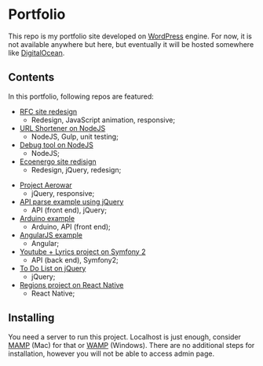 # Portfolio

This repo is my portfolio site developed on [WordPress](https://wordpress.org) engine. For now, it is not available anywhere but here, but eventually it will be hosted somewhere like [DigitalOcean](https://www.digitalocean.com/). 

## Contents
In this portfolio, following repos are featured:
* [RFC site redesign](https://github.com/sdvinov/RFC-Redesign)
  * Redesign, JavaScript animation, responsive;
* [URL Shortener on NodeJS](https://github.com/sdvinov/URL-Shortener)
  * NodeJS, Gulp, unit testing;
* [Debug tool on NodeJS](https://github.com/sdvinov/sd-debug-tool)
  * NodeJS;
* [Ecoenergo site redisign](https://github.com/sdvinov/Ecoenergo)
  * Redesign, jQuery, redesign;
<!--* [Site components recreation](https://github.com/sdvinov/components_recreation)-->
* [Project Aerowar](https://github.com/sdvinov/aerowar)
  * jQuery, responsive;
* [API parse example using jQuery](https://github.com/sdvinov/API_parse_example)
  * API (front end), jQuery;
* [Arduino example](https://github.com/sdvinov/arduino-example)
  * Arduino, API (front end);
* [AngularJS example](https://github.com/sdvinov/angular-example)
  * Angular;
* [Youtube + Lyrics project on Symfony 2](https://github.com/sdvinov/youtube_plus_lyrics)
  * API (back end), Symfony2;
* [To Do List on jQuery](https://github.com/sdvinov/jQuery_To_Do_List)
  * jQuery;
* [Regions project on React Native](https://github.com/sdvinov/regions)
  * React Native;

## Installing

You need a server to run this project. Localhost is just enough, consider [MAMP](https://www.mamp.info/en/) (Mac) for that or [WAMP](http://www.wampserver.com/en/) (Windows). There are no additional steps for installation, however you will not be able to access admin page.
